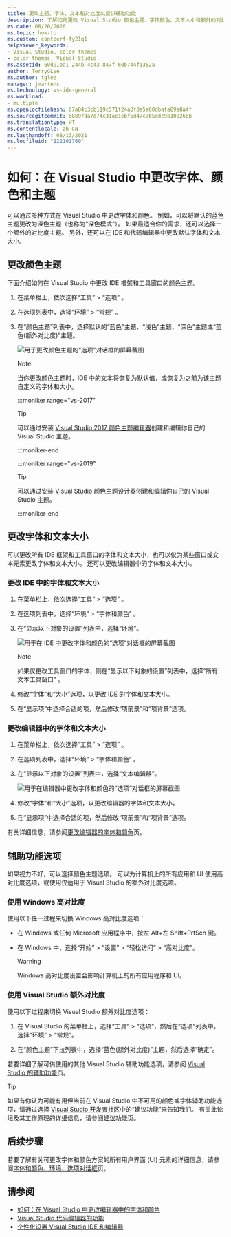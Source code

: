 ```yaml
---
title: 更改主题、字体、文本和对比度以提供辅助功能
description: 了解如何更改 Visual Studio 颜色主题、字体颜色、文本大小和额外的对比度颜色，以提供辅助功能。
ms.date: 08/20/2020
ms.topic: how-to
ms.custom: contperf-fy21q1
helpviewer_keywords:
- Visual Studio, color themes
- color themes, Visual Studio
ms.assetid: 60d91ba1-244b-4c43-847f-60b744f1352a
author: TerryGLee
ms.author: tglee
manager: jmartens
ms.technology: vs-ide-general
ms.workload:
- multiple
ms.openlocfilehash: 67a84c3cb119c571f24a3f8a5a60dbafa89a8a4f
ms.sourcegitcommit: 68897da7d74c31ae1ebf5d47c7b5ddc9b108265b
ms.translationtype: HT
ms.contentlocale: zh-CN
ms.lasthandoff: 08/13/2021
ms.locfileid: "122101760"
---
```

# <a name="how-to-change-fonts-colors-and-themes-in-visual-studio"></a>如何：在 Visual Studio 中更改字体、颜色和主题

可以通过多种方式在 Visual Studio 中更改字体和颜色。 例如，可以将默认的蓝色主题更改为深色主题（也称为“深色模式”）。 如果最适合你的需求，还可以选择一个额外的对比度主题。 另外，还可以在 IDE 和代码编辑器中更改默认字体和文本大小。

## <a name="change-the-color-theme"></a>更改颜色主题

下面介绍如何在 Visual Studio 中更改 IDE 框架和工具窗口的颜色主题。

1. 在菜单栏上，依次选择“工具” > “选项” 。

1. 在选项列表中，选择“环境” > “常规” 。

1. 在“颜色主题”列表中，选择默认的“蓝色”主题、“浅色”主题、“深色”主题或“蓝色(额外对比度)”主题。

   ![用于更改颜色主题的“选项”对话框的屏幕截图](media/fonts-colors-theme.png "可用于更改颜色主题的“选项”对话框的屏幕截图")

    > [!NOTE]
    > 当你更改颜色主题时，IDE 中的文本将恢复为默认值，或恢复为之前为该主题自定义的字体和大小。

    :::moniker range="vs-2017"

    > [!TIP]
    > 可以通过安装 [Visual Studio 2017 颜色主题编辑器](https://marketplace.visualstudio.com/items?itemName=VisualStudioPlatformTeam.VisualStudio2017ColorThemeEditor)创建和编辑你自己的 Visual Studio 主题。

    :::moniker-end

    :::moniker range="vs-2019"

    > [!TIP]
    > 可以通过安装 [Visual Studio 颜色主题设计器](https://marketplace.visualstudio.com/items?itemName=ms-madsk.ColorThemeDesigner)创建和编辑你自己的 Visual Studio 主题。

    :::moniker-end

## <a name="change-fonts-and-text-size"></a>更改字体和文本大小

可以更改所有 IDE 框架和工具窗口的字体和文本大小，也可以仅为某些窗口或文本元素更改字体和文本大小。 还可以更改编辑器中的字体和文本大小。

### <a name="to-change-the-font-and-text-size-in-the-ide"></a>更改 IDE 中的字体和文本大小

1. 在菜单栏上，依次选择“工具” > “选项” 。

1. 在选项列表中，选择“环境” > “字体和颜色” 。

1. 在“显示以下对象的设置”列表中，选择“环境”。

   ![用于在 IDE 中更改字体和颜色的“选项”对话框的屏幕截图](media/fonts-colors-environment.png "用于在 IDE 中更改字体和颜色的“选项”对话框的屏幕截图")

    > [!NOTE]
    > 如果仅更改工具窗口的字体，则在“显示以下对象的设置”列表中，选择“所有文本工具窗口” 。

1. 修改“字体”和“大小”选项，以更改 IDE 的字体和文本大小。

1. 在“显示项”中选择合适的项，然后修改“项前景”和“项背景”选项。

### <a name="to-change-the-font-and-text-size-in-the-editor"></a>更改编辑器中的字体和文本大小

1. 在菜单栏上，依次选择“工具” > “选项” 。

1. 在选项列表中，选择“环境” > “字体和颜色” 。

1. 在“显示以下对象的设置”列表中，选择“文本编辑器”。

   ![用于在编辑器中更改字体和颜色的“选项”对话框的屏幕截图](media/fonts-colors-text-editor.png "用于在编辑器中更改字体和颜色的“选项”对话框的屏幕截图")

1. 修改“字体”和“大小”选项，以更改编辑器的字体和文本大小。

1. 在“显示项”中选择合适的项，然后修改“项前景”和“项背景”选项。

有关详细信息，请参阅[更改编辑器的字体和颜色](../ide/reference/how-to-change-fonts-and-colors-in-the-editor.md)页。

## <a name="accessibility-options"></a>辅助功能选项

如果视力不好，可以选择颜色主题选项。 可以为计算机上的所有应用和 UI 使用高对比度选项，或使用仅适用于 Visual Studio 的额外对比度选项。

### <a name="use-windows-high-contrast"></a>使用 Windows 高对比度

使用以下任一过程来切换 Windows 高对比度选项：

- 在 Windows 或任何 Microsoft 应用程序中，按左 Alt+左 Shift+PrtScn 键。

- 在 Windows 中，选择“开始” > “设置” > “轻松访问” > “高对比度”。

    > [!WARNING]
    > Windows 高对比度设置会影响计算机上的所有应用程序和 UI。

### <a name="use-visual-studio-extra-contrast"></a>使用 Visual Studio 额外对比度

使用以下过程来切换 Visual Studio 额外对比度选项：

1. 在 Visual Studio 的菜单栏上，选择“工具” > “选项”，然后在“选项”列表中，选择“环境” > “常规”。

1. 在“颜色主题”下拉列表中，选择“蓝色(额外对比度)”主题，然后选择“确定”。

若要详细了解可供使用的其他 Visual Studio 辅助功能选项，请参阅 [Visual Studio 的辅助功能](../ide/reference/accessibility-features-of-visual-studio.md)页。

> [!TIP]
> 如果有你认为可能有用但当前在 Visual Studio 中不可用的颜色或字体辅助功能选项，请通过选择 [Visual Studio 开发者社区](https://aka.ms/feedback/suggest?space=8)中的“建议功能”来告知我们。 有关此论坛及其工作原理的详细信息，请参阅[建议功能](../ide/suggest-a-feature.md)页。

## <a name="next-steps"></a>后续步骤

若要了解有关可更改字体和颜色方案的所有用户界面 (UI) 元素的详细信息，请参阅[字体和颜色、环境、选项对话框](../ide/reference/fonts-and-colors-environment-options-dialog-box.md)页。

## <a name="see-also"></a>请参阅

- [如何：在 Visual Studio 中更改编辑器中的字体和颜色](../ide/reference/how-to-change-fonts-and-colors-in-the-editor.md)
- [Visual Studio 代码编辑器的功能](../ide/writing-code-in-the-code-and-text-editor.md)
- [个性化设置 Visual Studio IDE 和编辑器](../ide/quickstart-personalize-the-ide.md)

